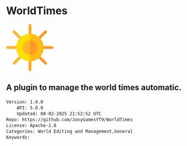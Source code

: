 # WorldTimes
<img src="https://raw.githubusercontent.com/JonyGamesYT9/WorldTimes/cf914efd5ef1742cc864f8145f0184424facf291/icon.png" width="128" height="128" />

## A plugin to manage the world times automatic.
```properties
Version: 1.0.0
    API: 5.0.0
    Updated: 08-02-2025 21:52:52 UTC
Repo: https://github.com/JonyGamesYT9/WorldTimes
License: Apache-2.0
Categories: World Editing and Management,General
Keywords: 
```